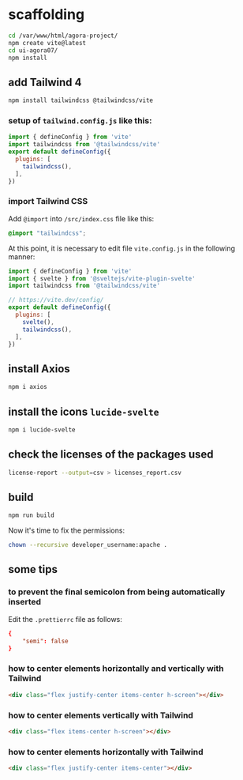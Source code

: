 # scaffolding

```bash
cd /var/www/html/agora-project/
npm create vite@latest
cd ui-agora07/
npm install
```

## add Tailwind 4

```bash
npm install tailwindcss @tailwindcss/vite
```

### setup of `tailwind.config.js` like this:

```js
import { defineConfig } from 'vite'
import tailwindcss from '@tailwindcss/vite'
export default defineConfig({
  plugins: [
    tailwindcss(),
  ],
})
```

### import Tailwind CSS

Add `@import` into `/src/index.css` file like this:

```css
@import "tailwindcss";
```

At this point, it is necessary to edit file `vite.config.js` in the following manner:

```js
import { defineConfig } from 'vite'
import { svelte } from '@sveltejs/vite-plugin-svelte'
import tailwindcss from '@tailwindcss/vite'

// https://vite.dev/config/
export default defineConfig({
  plugins: [
    svelte(),
    tailwindcss(),
  ],
})
```

## install Axios

```bash
npm i axios
```

## install the icons `lucide-svelte`

```bash
npm i lucide-svelte
```

## check the licenses of the packages used

```bash
license-report --output=csv > licenses_report.csv
```

## build

```bash
npm run build
```

Now it's time to fix the permissions:

```bash
chown --recursive developer_username:apache .
```

## some tips

### to prevent the final semicolon from being automatically inserted

Edit the `.prettierrc` file as follows:

```conf
{
    "semi": false
}
```

### how to center elements horizontally and vertically with Tailwind

```html
<div class="flex justify-center items-center h-screen"></div>
```

### how to center elements vertically with Tailwind

```html
<div class="flex items-center h-screen"></div>
```

### how to center elements horizontally with Tailwind

```html
<div class="flex justify-center items-center"></div>
```

